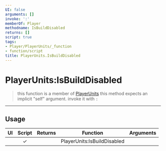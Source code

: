 ```yaml
---
UI: false
arguments: []
invoke: ':'
memberOf: Player
methodname: IsBuildDisabled
returns: []
script: true
tags:
- Player/PlayerUnits/_function
- function/script
title: PlayerUnits.IsBuildDisabled
---
```

# PlayerUnits:IsBuildDisabled
> this function is a member of [PlayerUnits](civ-6/lua/PlayerUnits.md)
> this method expects an implicit "self" argument. invoke it with `:`
-----
## Usage
|  UI | Script | Returns | Function | Arguments |
|:---:|:------:|-------:|:--------:|:---------|
| |✓||PlayerUnits:IsBuildDisabled||
